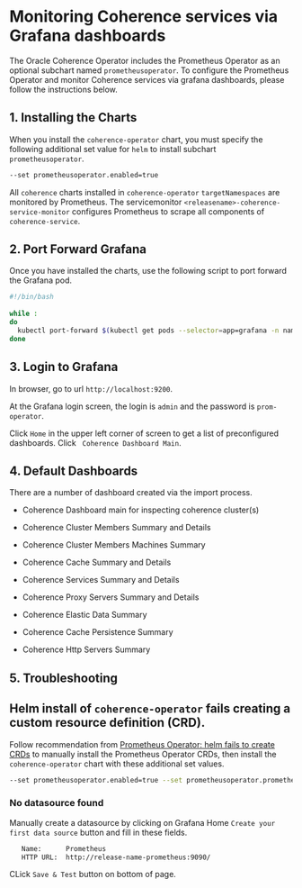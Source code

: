 # Monitoring Coherence services via Grafana dashboards

The Oracle Coherence Operator includes the Prometheus Operator as an optional subchart named `prometheusoperator`.
To configure the Prometheus Operator and monitor Coherence services via grafana dashboards, 
please follow the instructions below.

## 1. Installing the Charts

When you install the `coherence-operator` chart, you must specify the following
additional set value for `helm` to install subchart `prometheusoperator`.

```bash
--set prometheusoperator.enabled=true
```

All `coherence` charts installed in `coherence-operator` `targetNamespaces` are monitored by 
Prometheus. The servicemonitor `<releasename>-coherence-service-monitor` 
configures Prometheus to scrape all components of `coherence-service`.


## 2. Port Forward Grafana

Once you have installed the charts, use the following script to port forward the Grafana pod.

```bash
#!/bin/bash
  
while :
do
  kubectl port-forward $(kubectl get pods --selector=app=grafana -n namespace --output=jsonpath="{.items..metadata.name}") -n namespace 9200:3000
done

```

## 3. Login to Grafana

In browser, go to url `http://localhost:9200`.

At the Grafana login screen, the login is `admin` and the password is `prom-operator`.

Click `Home` in the upper left corner of screen to get a list of preconfigured dashboards.
Click ` Coherence Dashboard Main`.


## 4. Default Dashboards

There are a number of dashboard created via the import process.

* Coherence Dashboard main for inspecting coherence cluster(s)

* Coherence Cluster Members Summary and Details

* Coherence Cluster Members Machines Summary

* Coherence Cache Summary and Details

* Coherence Services Summary and Details

* Coherence Proxy Servers Summary and Details

* Coherence Elastic Data Summary

* Coherence Cache Persistence Summary

* Coherence Http Servers Summary

## 5. Troubleshooting

## Helm install of `coherence-operator` fails creating a custom resource definition (CRD).

Follow recommendation from [Prometheus Operator: helm fails to create CRDs](https://github.com/helm/charts/tree/master/stable/prometheus-operator#user-content-helm-fails-to-create-crds)
to manually install the Prometheus Operator CRDs, then install the `coherence-operator` chart with these additional set values. 

```bash
--set prometheusoperator.enabled=true --set prometheusoperator.prometheusOperator.createCustomResource=false
```

### No datasource found

Manually create a datasource by clicking on Grafana Home `Create your first data source` button 
and fill in these fields.
  
```bash
   Name:      Prometheus 
   HTTP URL:  http://release-name-prometheus:9090/
```

CLick `Save & Test` button on bottom of page.
